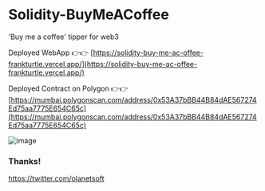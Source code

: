 # Solidity-BuyMeACoffee
'Buy me a coffee' tipper for web3


Deployed WebApp 👉👉 [https://solidity-buy-me-ac-offee-frankturtle.vercel.app/](https://solidity-buy-me-ac-offee-frankturtle.vercel.app/)

Deployed Contract on Polygon 👉👉 [https://mumbai.polygonscan.com/address/0x53A37bBB44B84dAE567274Ed75aa7775E654C65c](https://mumbai.polygonscan.com/address/0x53A37bBB44B84dAE567274Ed75aa7775E654C65c)

![image](https://user-images.githubusercontent.com/5667044/144899909-c924fd76-20f1-4c5c-9a7b-dce7543500be.png)


### Thanks!
https://twitter.com/olanetsoft
